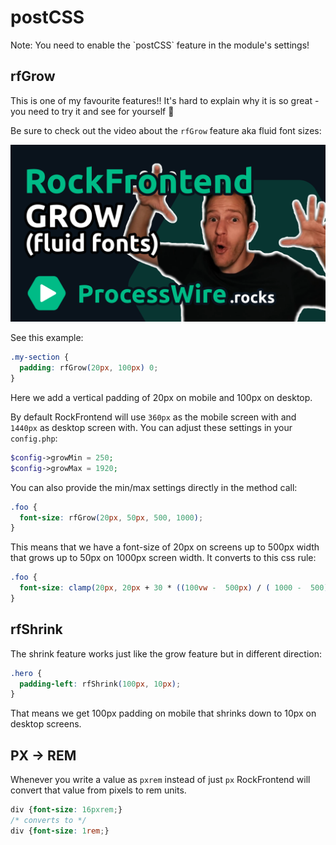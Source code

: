 # postCSS

<div class='uk-alert'>Note: You need to enable the `postCSS` feature in the module's settings!</div>

## rfGrow

This is one of my favourite features!! It's hard to explain why it is so great - you need to try it and see for yourself 🤩

Be sure to check out the video about the `rfGrow` feature aka fluid font sizes:

<a href='https://www.youtube.com/watch?v=6ld4daFDQlY'><img src=rfgrow.png></a>

See this example:

```css
.my-section {
  padding: rfGrow(20px, 100px) 0;
}
```

Here we add a vertical padding of 20px on mobile and 100px on desktop.

By default RockFrontend will use `360px` as the mobile screen with and `1440px` as desktop screen with. You can adjust these settings in your `config.php`:

```php
$config->growMin = 250;
$config->growMax = 1920;
```

You can also provide the min/max settings directly in the method call:

```css
.foo {
  font-size: rfGrow(20px, 50px, 500, 1000);
}
```

This means that we have a font-size of 20px on screens up to 500px width that grows up to 50px on 1000px screen width. It converts to this css rule:

```css
.foo {
  font-size: clamp(20px, 20px + 30 * ((100vw -  500px) / ( 1000 -  500)), 50px);
}
```

## rfShrink

The shrink feature works just like the grow feature but in different direction:

```css
.hero {
  padding-left: rfShrink(100px, 10px);
}
```

That means we get 100px padding on mobile that shrinks down to 10px on desktop screens.

## PX -> REM

Whenever you write a value as `pxrem` instead of just `px` RockFrontend will convert that value from pixels to rem units.

```css
div {font-size: 16pxrem;}
/* converts to */
div {font-size: 1rem;}
```
